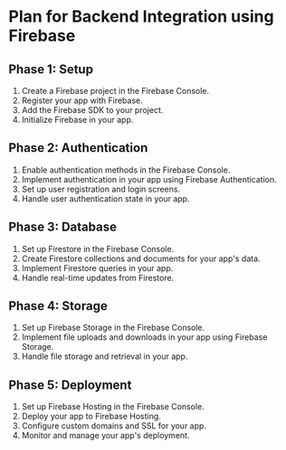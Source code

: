 # Plan for Backend Integration using Firebase

## Phase 1: Setup
1. Create a Firebase project in the Firebase Console.
2. Register your app with Firebase.
3. Add the Firebase SDK to your project.
4. Initialize Firebase in your app.

## Phase 2: Authentication
1. Enable authentication methods in the Firebase Console.
2. Implement authentication in your app using Firebase Authentication.
3. Set up user registration and login screens.
4. Handle user authentication state in your app.

## Phase 3: Database
1. Set up Firestore in the Firebase Console.
2. Create Firestore collections and documents for your app's data.
3. Implement Firestore queries in your app.
4. Handle real-time updates from Firestore.

## Phase 4: Storage
1. Set up Firebase Storage in the Firebase Console.
2. Implement file uploads and downloads in your app using Firebase Storage.
3. Handle file storage and retrieval in your app.

## Phase 5: Deployment
1. Set up Firebase Hosting in the Firebase Console.
2. Deploy your app to Firebase Hosting.
3. Configure custom domains and SSL for your app.
4. Monitor and manage your app's deployment.
